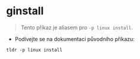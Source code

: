 # ginstall

> Tento příkaz je aliasem pro `-p linux install`.

- Podívejte se na dokumentaci původního příkazu:

`tldr -p linux install`
